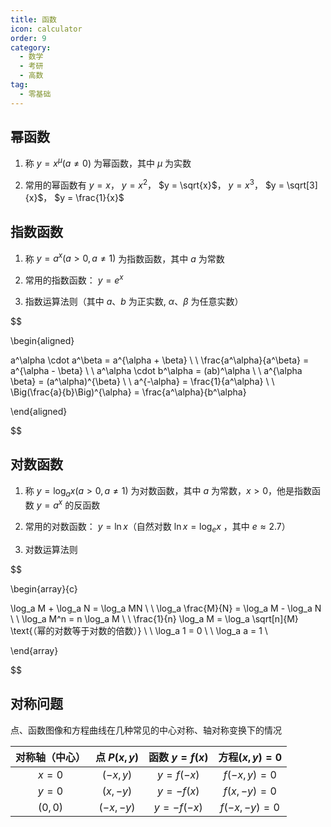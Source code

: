 ```yaml
---
title: 函数
icon: calculator
order: 9
category:
  - 数学
  - 考研
  - 高数
tag:
  - 零基础
---
```


## 幂函数

1. 称 $y = x^\mu (a \neq 0)$ 为幂函数，其中 $\mu$ 为实数

2. 常用的幂函数有 $y = x$， $y = x^2$， $y = \sqrt{x}$， $y = x^3$， $y = \sqrt[3]{x}$， $y = \frac{1}{x}$

## 指数函数

1. 称 $y = a^x (a > 0, a \neq 1)$ 为指数函数，其中 $a$ 为常数

2. 常用的指数函数： $y = e^x$

3. 指数运算法则（其中 $a\text{、}b$ 为正实数, $\alpha\text{、}\beta$ 为任意实数）

$$

\begin{aligned}

a^\alpha \cdot a^\beta = a^{\alpha + \beta} \\ 
\\
\frac{a^\alpha}{a^\beta} = a^{\alpha - \beta} \\
\\
a^\alpha \cdot b^\alpha = (ab)^\alpha \\
\\
a^{\alpha \beta} = (a^\alpha)^{\beta} \\
\\
a^{-\alpha} = \frac{1}{a^\alpha} \\
\\
\Big(\frac{a}{b}\Big)^{\alpha} = \frac{a^\alpha}{b^\alpha}

\end{aligned}

$$

## 对数函数

1. 称 $y = \log_a x (a > 0, a \neq 1)$ 为对数函数，其中 $a$ 为常数，$x > 0$，他是指数函数 $y = a^x$ 的反函数

2. 常用的对数函数： $y = \ln x$（自然对数 $\ln x = \log_e x$ ，其中 $e \approx 2.7$）

3. 对数运算法则 

$$

\begin{array}{c}

\log_a M + \log_a N = \log_a MN \\
\\
\log_a \frac{M}{N} = \log_a M - \log_a N \\
\\
\log_a M^n = n \log_a M \\
\\
\frac{1}{n} \log_a M = \log_a \sqrt[n]{M} \text{（幂的对数等于对数的倍数）} \\
\\
\log_a 1 = 0 \\
\\
\log_a a = 1 \\

\end{array}

$$

## 对称问题

点、函数图像和方程曲线在几种常见的中心对称、轴对称变换下的情况

| 对称轴（中心） | 点 $P(x, y)$ | 函数 $y = f(x)$ | 方程$(x, y) = 0$ |
| :------------: | :----------: | :-------------: | :---------------: |
|      $x = 0$   |      $(-x, y)$      |      $y = f(-x)$      |       $f(-x, y) = 0$       |
|      $y = 0$   |      $(x, -y)$      |      $y = -f(x)$      |       $f(x, -y) = 0$       | 
| $(0, 0)$       |      $(-x, -y)$      |      $y = -f(-x)$      |       $f(-x, -y) = 0$       |